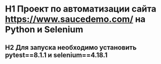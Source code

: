 # H1 Проект по автоматизации сайта https://www.saucedemo.com/ на Python и Selenium

## H2 Для запуска необходимо установить pytest==8.1.1 и selenium==4.18.1
